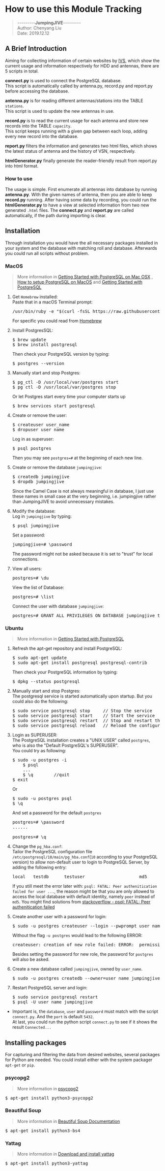 # How to use this Module Tracking
>---------**JumpingJIVE**---------\
>Author: Chenyang Liu<br>
>Date: 2019.12.12
## A Brief Introduction
 
 Aiming for collecting information of certain websites by [IVS](https://ivscc.gsfc.nasa.gov/program/index.html),
 which show the current usage and information respectively for
 HDD and antennas, there are 5 scripts in total. <br>
 
 **connect.py** is used to connect the PostgreSQL database. <br>
 This script is automatically called by antenna.py, record.py and report.py before accessing the database.
 
 **antenna.py** is for reading different antennas/stations into the TABLE `stations`.<br>
 This script is used to update the new antennas in use. 
 
 **record.py** is to read the current usage for each antenna and store new records into the TABLE `capacity`.<br>
 This script keeps running with a given gap between each loop, adding every new record into the database. 
 
 **report.py** filters the information and generates two html files, which shows the latest status of antenna 
 and the history of VSN, respectively. <br>
 
 **htmlGenerator.py** finally generate the reader-friendly result from report.py into html format.
 
 ### How to use
 The usage is simple. First enumerate all antennas into database by running **antenna.py**. With the given names of
 antenna, then you are able to keep **record.py** running. After having some data by recording, you could run the 
 **htmlGenerator.py** to have a view at selected information from two new generated `.html` files. The **connect.py**
 and **report.py** are called automatically, if the path during importing is clear.

##  Installation
Through installation you would have the all necessary packages installed in your system and the database with matching
roll and database. Afterwards you could run all scripts without problem.
### MacOS
>More information in
>[Getting Started with PostgreSQL on Mac OSX](
https://www.codementor.io/engineerapart/getting-started-with-postgresql-on-mac-osx-are8jcopb)
, [How to setup PostgreSQL on MacOS](https://www.robinwieruch.de/postgres-sql-macos-setup) and
[Getting Started with PostgreSQL](https://www.ntu.edu.sg/home/ehchua/programming/sql/PostgreSQL_GetStarted.html)
1.  Get `Homebrew` installed:<br>
    Paste that in a macOS Terminal prompt:
    <pre>/usr/bin/ruby -e "$(curl -fsSL https://raw.githubusercontent.com/Homebrew/install/master/install)"</pre>
    For specific you could read from [Homebrew](https://brew.sh)

2.  Install PostgresSQL:
    <pre>$ brew update
    $ brew install postgresql</pre>
    Then check your PostgreSQL version by typing:
    <pre>$ postgres --version</pre>
    
3.  Manually start and stop Postgres:
    <pre>$ pg_ctl -D /usr/local/var/postgres start
    $ pg_ctl -D /usr/local/var/postgres stop</pre>
    Or let Postgres start every time your computer starts up
    <pre>$ brew services start postgresql</pre>
    
4.  Create or remove the user:
    <pre>$ createuser user_name
    $ dropuser user_name</pre>
    Log in as superuser:
    <pre>$ psql postgres</pre>
    Then you may see `postgres=#` at the beginning of each new line. <br>

5.  Create or remove the database `jumpingjive`:
    <pre>$ createdb jumpingjive
    $ dropdb jumpingjive</pre>
    Since the Camel Case is not always meaningful in database, I just use these names in small case at the
    very beginning, i.e. jumpingjive rather than JumpingJIVE to avoid unnecessary mistakes.

6.  Modify the database: <br>
    Log in `jumpingjive` by typing:
    <pre>$ psql jumpingjive</pre>
    Set a password:
    <pre>jumpingjive=# \password</pre>
    The password might not be asked because it is set to "trust" for local connections.
    
7.  View all users:
    <pre>postgres=# \du</pre>
    View the list of Database:
    <pre>postgres=# \list</pre>
    Connect the user with database `jumpingjive`:
    <pre>postgres=# GRANT ALL PRIVILEGES ON DATABASE jumpingjive to user_name</pre>
    

### Ubuntu
>More information in
>[Getting Started with PostgreSQL](https://www.ntu.edu.sg/home/ehchua/programming/sql/PostgreSQL_GetStarted.html)
1.  Refresh the apt-get repository and install PostgreSQL:
    <pre>$ sudo apt-get update
    $ sudo apt-get install postgresql postgresql-contrib</pre>
    Then check your PostgreSQL information by typing:
    <pre>$ dpkg --status postgresql</pre>

2.  Manually start and stop Postgres:<br>
    The postgresql service is started automatically upon startup. But you
    could also do the following:
    <pre>
    $ sudo service postgresql stop     // Stop the service
    $ sudo service postgresql start    // Start the service
    $ sudo service postgresql restart  // Stop and restart the service
    $ sudo service postgresql reload   // Reload the configuration without stopping the service
    </pre>

3.  Login as SUPERUSER:<br>
    The PostgreSQL installation creates a "UNIX USER" called `postgres`, who is also the "Default PostgreSQL's SUPERUSER". <br>
    You could try as following:
    <pre>$ sudo -u postgres -i
        $ psql
        ...
        $ \q        //quit
    $ exit</pre>
    Or
    <pre>$ sudo -u postgres psql
    $ \q</pre>
    And set a password for the default `postgres`
    <pre>postgres=# \password
    ......

    postgres=# \q</pre>

4.  Change the `pg_hba.conf`:<br>
    Tailor the PostgreSQL configuration file `/etc/postgresql/10/main/pg_hba.conf`(`10` according to your PostgreSQL version) to allow non-default user to login to PostgreSQL Server, by adding the following entry:
    <pre>local   testdb      testuser                     md5</pre>
    If you still meet the error later with: `psql: FATAL: Peer authenitication failed for user ...`, the reason might be that you are only allowed to access the local database with default identity, namely `peer` instead of `md5`. You might find solutions from [stackoverflow - psql: FATAL: Peer authenitication failed](https://stackoverflow.com/questions/17443379/psql-fatal-peer-authentication-failed-for-user-dev)

4.  Create another user with a password for login:<br>
    
    <pre>$ sudo -u postgres createuser --login --pwprompt user_name</pre>
    Without the flag `-u postgres` would lead to the following ERROR:
    <pre>createuser: creation of new role failed: ERROR:  permission denied to create role</pre>
    Besides setting the password for new role, the password for `postgres` will also be asked.

5.  Create a new database called `jumpingjive`, owned by `user_name`.
    <pre>$ sudo -u postgres createdb --owner=user_name jumpingjive</pre>

6.  Restart PostgreSQL server and login:
    <pre>$ sudo service postgresql restart
    $ psql -U user_name jumpingjive</pre>



* Important is, the `database`, `user` and `password` must match with the script `connect.py`. And the `port` is default `5432`. <br>
At last, you could run the python script `connect.py` to see if it shows the result `Connected...`
## Installing packages
 
For capturing and filtering the data from desired websites, several packages for Python are needed. You could install either with the system packager `apt-get` or `pip`.

### psycopg2
> More information in [psycopg2](https://pypi.org/project/psycopg2/)
<pre>$ apt-get install python3-psycopg2</pre>

### Beautiful Soup
>More information in [Beautiful Soup Documentation](https://www.crummy.com/software/BeautifulSoup/bs4/doc/)

<pre>$ apt-get install python3-bs4 </pre>

### Yattag
> More information in [Download and install yattag](https://www.yattag.org/download-install)

<pre>$ apt-get install python3-yattag</pre>

